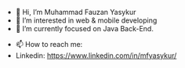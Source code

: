 - 👋 Hi, I’m Muhammad Fauzan Yasykur
- 👀 I’m interested in web & mobile developing
- 🌱 I’m currently focused on Java Back-End.
<!--- - 💞️ I’m looking to collaborate on ... --->
- 📫 How to reach me:
- Linkedin: https://www.linkedin.com/in/mfyasykur/

#
<!--- [![Top Langs](https://github-readme-stats.vercel.app/api/top-langs/?username=mfyasykur&layout=compact)](https://github.com/mfyasykur/github-readme-stats) --->
<!---
mfyasykur/mfyasykur is a ✨ special ✨ repository because its `README.md` (this file) appears on your GitHub profile.
You can click the Preview link to take a look at your changes.
--->

